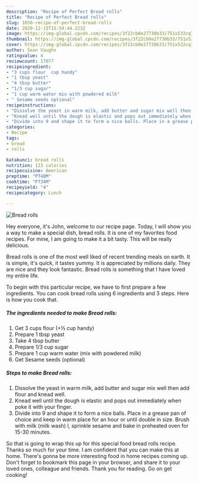 ```yaml
---
description: "Recipe of Perfect Bread rolls"
title: "Recipe of Perfect Bread rolls"
slug: 1650-recipe-of-perfect-bread-rolls
date: 2020-12-15T15:54:44.223Z
image: https://img-global.cpcdn.com/recipes/3f22cb0e27730b33/751x532cq70/bread-rolls-recipe-main-photo.jpg
thumbnail: https://img-global.cpcdn.com/recipes/3f22cb0e27730b33/751x532cq70/bread-rolls-recipe-main-photo.jpg
cover: https://img-global.cpcdn.com/recipes/3f22cb0e27730b33/751x532cq70/bread-rolls-recipe-main-photo.jpg
author: Sean Vaughn
ratingvalue: 4
reviewcount: 17077
recipeingredient:
- "3 cups flour  cup handy"
- "1 tbsp yeast"
- "4 tbsp butter"
- "1/3 cup sugar"
- "1 cup warm water mix with powdered milk"
- " Sesame seeds optional"
recipeinstructions:
- "Dissolve the yeast in warm milk, add butter and sugar mix well then add flour and knead well."
- "Knead well until the dough is elastic and pops out immediately when poke it with your finger."
- "Divide into 9 and shape it to form a nice balls. Place in a grease pan of choice and keep in warm place for an hour or until double in size. Brush with milk (milk wash) l, sprinkle sesame and bake in preheated oven for 15-30 minutes."
categories:
- Recipe
tags:
- bread
- rolls

katakunci: bread rolls 
nutrition: 123 calories
recipecuisine: American
preptime: "PT40M"
cooktime: "PT34M"
recipeyield: "4"
recipecategory: Lunch

---
```



![Bread rolls](https://img-global.cpcdn.com/recipes/3f22cb0e27730b33/751x532cq70/bread-rolls-recipe-main-photo.jpg)

Hey everyone, it's John, welcome to our recipe page. Today, I will show you a way to make a special dish, bread rolls. It is one of my favorites food recipes. For mine, I am going to make it a bit tasty. This will be really delicious.

Bread rolls is one of the most well liked of recent trending meals on earth. It is simple, it's quick, it tastes yummy. It is appreciated by millions daily. They are nice and they look fantastic. Bread rolls is something that I have loved my entire life.




To begin with this particular recipe, we have to first prepare a few ingredients. You can cook bread rolls using 6 ingredients and 3 steps. Here is how you cook that.

<!--inarticleads1-->

##### The ingredients needed to make Bread rolls:

1. Get 3 cups flour (+½ cup handy)
1. Prepare 1 tbsp yeast
1. Take 4 tbsp butter
1. Prepare 1/3 cup sugar
1. Prepare 1 cup warm water (mix with powdered milk)
1. Get  Sesame seeds (optional)




<!--inarticleads2-->

##### Steps to make Bread rolls:

1. Dissolve the yeast in warm milk, add butter and sugar mix well then add flour and knead well.
1. Knead well until the dough is elastic and pops out immediately when poke it with your finger.
1. Divide into 9 and shape it to form a nice balls. Place in a grease pan of choice and keep in warm place for an hour or until double in size. Brush with milk (milk wash) l, sprinkle sesame and bake in preheated oven for 15-30 minutes.




So that is going to wrap this up for this special food bread rolls recipe. Thanks so much for your time. I am confident that you can make this at home. There's gonna be more interesting food in home recipes coming up. Don't forget to bookmark this page in your browser, and share it to your loved ones, colleague and friends. Thank you for reading. Go on get cooking!

